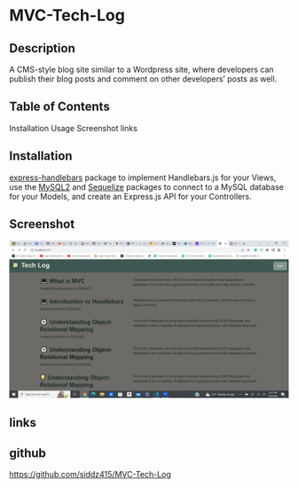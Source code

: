 # MVC-Tech-Log

## Description
A CMS-style blog site similar to a Wordpress site, where developers can publish their blog posts and comment on other developers’ posts as well.

## Table of Contents
Installation
Usage
Screenshot
links


## Installation
 [express-handlebars](https://www.npmjs.com/package/express-handlebars) package to implement Handlebars.js for your Views, use the [MySQL2](https://www.npmjs.com/package/mysql2) and [Sequelize](https://www.npmjs.com/package/sequelize) packages to connect to a MySQL database for your Models, and create an Express.js API for your Controllers.


## Screenshot
![Screenshot of the Site](./assets/tech.png) 

## links
## github
https://github.com/siddz415/MVC-Tech-Log